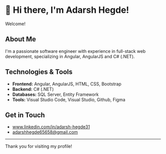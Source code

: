 # 👋 Hi there, I'm Adarsh Hegde!

Welcome!

## About Me

I'm a passionate software engineer with experience in full-stack web development, specializing in Angular, AngularJS and C# (.NET).

## Technologies & Tools

- **Frontend:** Angular, AngularJS, HTML, CSS, Bootstrap
- **Backend:** C# (.NET)
- **Databases:** SQL Server, Entity Framework
- **Tools:** Visual Studio Code, Visual Studio, Github, Figma

## Get in Touch

- www.linkedin.com/in/adarsh-hegde31
- adarshhegde65658@gmail.com

---

Thank you for visiting my profile!
